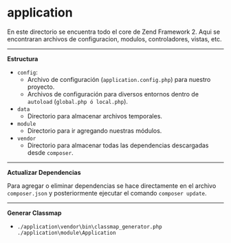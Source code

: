 application
=======================

En este directorio se encuentra todo el core de Zend Framework 2. Aqui se encontraran archivos de configuracion, modulos, controladores, vistas, etc.

----------

**Estructura**

 - `config`:
    - Archivo de configuración (`application.config.php`) para nuestro proyecto.
    - Archivos de configuración para diversos entornos dentro de `autoload` (`global.php ó local.php`).
 - `data`
    - Directorio para almacenar archivos temporales.
 - `module`
    - Directorio para ir agregando nuestras módulos.
 - `vendor`
    - Directorio para almacenar todas las dependencias descargadas desde `composer`.

----------

**Actualizar Dependencias**

Para agregar o eliminar dependencias se hace directamente en el archivo `composer.json` y posteriormente ejecutar el comando `composer update`.

----------

**Generar Classmap**

 - `./application\vendor\bin\classmap_generator.php ./application\module\Application`